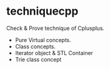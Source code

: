 techniquecpp
============

Check &amp; Prove technique of Cplusplus.
- Pure Virtual concepts.
- Class concepts.
- Iterator object & STL Container
- Trie class concept 

